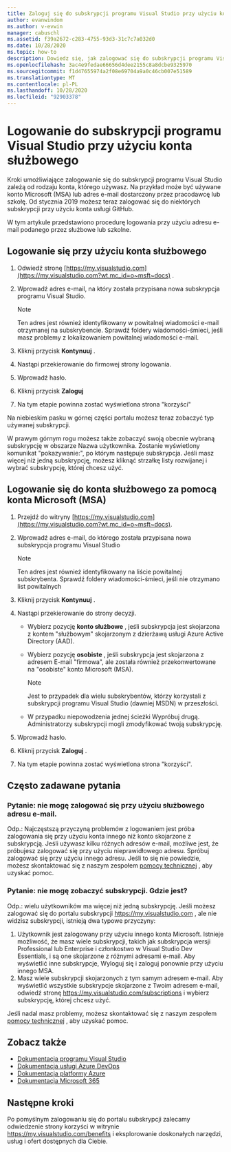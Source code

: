 ```yaml
---
title: Zaloguj się do subskrypcji programu Visual Studio przy użyciu kont służbowych | Microsoft Docs
author: evanwindom
ms.author: v-evwin
manager: cabuschl
ms.assetid: f39a2672-c283-4755-93d3-31c7c7a032d0
ms.date: 10/28/2020
ms.topic: how-to
description: Dowiedz się, jak zalogować się do subskrypcji programu Visual Studio przy użyciu konta służbowego.
ms.openlocfilehash: 3ac4e9fedae66656d4dee2155c8a8dcbe9325970
ms.sourcegitcommit: f1d47655974a2f08e69704a9a0c46cb007e51589
ms.translationtype: MT
ms.contentlocale: pl-PL
ms.lasthandoff: 10/28/2020
ms.locfileid: "92903378"
---
```

# <a name="signing-in-to-visual-studio-subscriptions-with-your-work-or-school-account"></a>Logowanie do subskrypcji programu Visual Studio przy użyciu konta służbowego 

Kroki umożliwiające zalogowanie się do subskrypcji programu Visual Studio zależą od rodzaju konta, którego używasz.  Na przykład może być używane konto Microsoft (MSA) lub adres e-mail dostarczony przez pracodawcę lub szkołę.  Od stycznia 2019 możesz teraz zalogować się do niektórych subskrypcji przy użyciu konta usługi GitHub. 

W tym artykule przedstawiono procedurę logowania przy użyciu adresu e-mail podanego przez służbowe lub szkolne.

## <a name="signing-in-with-your-work-or-school-account"></a>Logowanie się przy użyciu konta służbowego

1. Odwiedź stronę [https://my.visualstudio.com](https://my.visualstudio.com?wt.mc_id=o~msft~docs) .
2. Wprowadź adres e-mail, na który została przypisana nowa subskrypcja programu Visual Studio.

   > [!NOTE]
   > Ten adres jest również identyfikowany w powitalnej wiadomości e-mail otrzymanej na subskrybencie. Sprawdź foldery wiadomości-śmieci, jeśli masz problemy z lokalizowaniem powitalnej wiadomości e-mail.

3. Kliknij przycisk **Kontynuuj** .
4. Nastąpi przekierowanie do firmowej strony logowania.
5. Wprowadź hasło.
6. Kliknij przycisk **Zaloguj**
7. Na tym etapie powinna zostać wyświetlona strona "korzyści"

Na niebieskim pasku w górnej części portalu możesz teraz zobaczyć typ używanej subskrypcji.

W prawym górnym rogu możesz także zobaczyć swoją obecnie wybraną subskrypcję w obszarze Nazwa użytkownika.  Zostanie wyświetlony komunikat "pokazywanie:", po którym następuje subskrypcja.  Jeśli masz więcej niż jedną subskrypcję, możesz kliknąć strzałkę listy rozwijanej i wybrać subskrypcję, której chcesz użyć.

## <a name="using-your-microsoft-account-msa-to-sign-in-to-a-work-or-school-account"></a>Logowanie się do konta służbowego za pomocą konta Microsoft (MSA)

1. Przejdź do witryny [https://my.visualstudio.com](https://my.visualstudio.com?wt.mc_id=o~msft~docs).
2. Wprowadź adres e-mail, do którego została przypisana nowa subskrypcja programu Visual Studio

   > [!NOTE]
   > Ten adres jest również identyfikowany na liście powitalnej subskrybenta. Sprawdź foldery wiadomości-śmieci, jeśli nie otrzymano list powitalnych

3. Kliknij przycisk **Kontynuuj** .
4. Nastąpi przekierowanie do strony decyzji.
    - Wybierz pozycję **konto służbowe** , jeśli subskrypcja jest skojarzona z kontem "służbowym" skojarzonym z dzierżawą usługi Azure Active Directory (AAD).
    - Wybierz pozycję **osobiste** , jeśli subskrypcja jest skojarzona z adresem E-mail "firmowa", ale została również przekonwertowane na "osobiste" konto Microsoft (MSA).

        > [!NOTE]
        > Jest to przypadek dla wielu subskrybentów, którzy korzystali z subskrypcji programu Visual Studio (dawniej MSDN) w przeszłości.

    - W przypadku niepowodzenia jednej ścieżki Wypróbuj drugą.  Administratorzy subskrypcji mogli zmodyfikować twoją subskrypcję.

5. Wprowadź hasło.
6. Kliknij przycisk **Zaloguj** .
7. Na tym etapie powinna zostać wyświetlona strona "korzyści".

## <a name="frequently-asked-questions"></a>Często zadawane pytania
### <a name="q--im-unable-to-sign-in-using-my-work-or-school-email-address"></a>Pytanie: nie mogę zalogować się przy użyciu służbowego adresu e-mail.  
Odp.: Najczęstszą przyczyną problemów z logowaniem jest próba zalogowania się przy użyciu konta innego niż konto skojarzone z subskrypcją.  Jeśli używasz kilku różnych adresów e-mail, możliwe jest, że próbujesz zalogować się przy użyciu nieprawidłowego adresu.  Spróbuj zalogować się przy użyciu innego adresu.  Jeśli to się nie powiedzie, możesz skontaktować się z naszym zespołem [pomocy technicznej](https://visualstudio.microsoft.com/subscriptions/support/) , aby uzyskać pomoc.  

### <a name="q--i-cant-see-my-subscription-where-is-it"></a>Pytanie: nie mogę zobaczyć subskrypcji. Gdzie jest?
Odp.: wielu użytkowników ma więcej niż jedną subskrypcję.  Jeśli możesz zalogować się do portalu subskrypcji https://my.visualstudio.com , ale nie widzisz subskrypcji, istnieją dwa typowe przyczyny:
1. Użytkownik jest zalogowany przy użyciu innego konta Microsoft.  Istnieje możliwość, że masz wiele subskrypcji, takich jak subskrypcja wersji Professional lub Enterprise i członkostwo w Visual Studio Dev Essentials, i są one skojarzone z różnymi adresami e-mail. Aby wyświetlić inne subskrypcje, Wyloguj się i zaloguj ponownie przy użyciu innego MSA.
2. Masz wiele subskrypcji skojarzonych z tym samym adresem e-mail.  Aby wyświetlić wszystkie subskrypcje skojarzone z Twoim adresem e-mail, odwiedź stronę https://my.visualstudio.com/subscriptions i wybierz subskrypcję, której chcesz użyć. 

Jeśli nadal masz problemy, możesz skontaktować się z naszym zespołem [pomocy technicznej](https://visualstudio.microsoft.com/subscriptions/support/) , aby uzyskać pomoc.  

## <a name="see-also"></a>Zobacz także
- [Dokumentacja programu Visual Studio](/visualstudio/)
- [Dokumentacja usługi Azure DevOps](/azure/devops/)
- [Dokumentacja platformy Azure](/azure/)
- [Dokumentacja Microsoft 365](/microsoft-365/)

## <a name="next-steps"></a>Następne kroki
Po pomyślnym zalogowaniu się do portalu subskrypcji zalecamy odwiedzenie strony korzyści w witrynie https://my.visualstudio.com/benefits i eksplorowanie doskonałych narzędzi, usług i ofert dostępnych dla Ciebie.